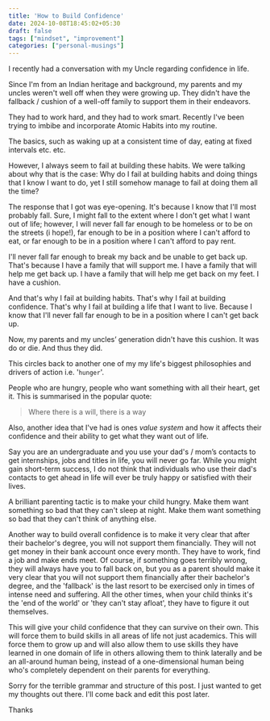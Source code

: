 ```yaml
---
title: 'How to Build Confidence'
date: 2024-10-08T18:45:02+05:30
draft: false
tags: ["mindset", "improvement"]
categories: ["personal-musings"]
---
```


I recently had a conversation with my Uncle regarding confidence in life.

Since I'm from an Indian heritage and background, my parents and my uncles weren't well off when they were growing up.
They didn't have the fallback / cushion of a well-off family to support them in their endeavors.

They had to work hard, and they had to work smart. Recently I've been trying to imbibe and incorporate Atomic Habits into my routine.

The basics, such as waking up at a consistent time of day, eating at fixed intervals etc. etc.

However, I always seem to fail at building these habits. We were talking about why that is the case: Why do I fail at building habits and doing things that I know I want to do, yet I still somehow manage to fail at doing them all the time?

The response that I got was eye-opening. It's because I know that I'll most probably fall. Sure, I might fall to the extent where I don't get what I want out of life; however, I will never fall far enough to be homeless or to be on the streets (i hope!), far enough to be in a position where I can't afford to eat, or far enough to be in a position where I can't afford to pay rent.

I'll never fall far enough to break my back and be unable to get back up. That's because I have a family that will support me. I have a family that will help me get back up. I have a family that will help me get back on my feet. I have a cushion.

And that's why I fail at building habits. That's why I fail at building confidence. That's why I fail at building a life that I want to live. Because I know that I'll never fall far enough to be in a position where I can't get back up.

Now, my parents and my uncles’ generation didn't have this cushion. It was do or die. And thus they did.

This circles back to another one of my my life's biggest philosophies and drivers of action i.e. '`hunger`'.

People who are hungry, people who want something with all their heart, get it. This is summarised in the popular quote:

> Where there is a will, there is a way

Also, another idea that I've had is ones *value system* and how it affects their confidence and their ability to get what they want out of life.

Say you are an undergraduate and you use your dad's / mom’s contacts to get internships, jobs and titles in life, you will never go far.
While you might gain short-term success, I do not think that individuals who use their dad's contacts to get ahead in life will ever be truly happy or satisfied with their lives.

A brilliant parenting tactic is to make your child hungry. Make them want something so bad that they can't sleep at night. Make them want something so bad that they can't think of anything else. 

Another way to build overall confidence is to make it very clear that after their bachelor's degree, you will not support them financially. They will not get money in their bank account once every month. They have to work, find a job and make ends meet. Of course, if something goes terribly wrong, they will always have you to fall back on, but you as a parent should make it very clear that you will not support them financially after their bachelor's degree, and the 'fallback' is the last resort to be exercised only in times of intense need and suffering. All the other times, when your child thinks it's the 'end of the world' or 'they can't stay afloat', they have to figure it out themselves.

This will give your child confidence that they can survive on their own. This will force them to build skills in all areas of life not just academics. This will force them to grow up and will also allow them to use skills they have learned in one domain of life in others allowing them to think laterally and be an all-around human being, instead of a one-dimensional human being who's completely dependent on their parents for everything.

Sorry for the terrible grammar and structure of this post. I just wanted to get my thoughts out there. I'll come back and edit this post later.

Thanks